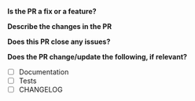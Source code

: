 <!-- THANKS FOR YOUR CONTRIBUTION!! -->

**Is the PR a fix or a feature?**
<!-- Please indicate the type of change the PR will make. -->

**Describe the changes in the PR**
<!--
  Whatever level of detail is necessary to describe the changes well.
  A simple reference to associated issue(s) may suffice here
  (e.g., "Closes #113"), if the description/discussion there is
  complete enough.
-->

**Does this PR close any issues?**
<!--
  If not indicated in the above PR description, indicate here
  which issue(s) are closed by the PR, if any; e.g.:

  Closes #112 and closes #117.

  Please use a separate 'closes' with each issue number,
  to be sure that Github links the PR correctly to each closed issue.
-->

**Does the PR change/update the following, if relevant?**
<!--
  All changes to code, even internal-only changes, should have
  a CHANGELOG entry. Documentation changes are usually only required
  if public-facing code or CLI behavior changes. Test coverage
  should be maintained at 100%, and all lints should be obeyed.

  Please specifically note if you want to use "# noqa",
  "# pragma: no cover", or similar flags/settings to disable
  any coverage/linting.
-->

- [ ] Documentation
- [ ] Tests
- [ ] CHANGELOG
